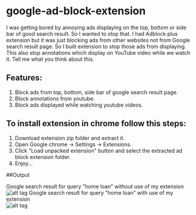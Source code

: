 # google-ad-block-extension

I was getting bored by annoying ads displaying on the top, bottom or side bar of good search result. So I wanted to stop that. I had Adblock plus extension but it was just blocking ads from other websites not from Google search result page. So I built extension to stop those ads from displaying. This also stop annotations which display on YouTube video while we watch it. Tell me what you think about this.

## Features:

1) Block ads from top, bottom, side bar of google search result page. <br />
2) Block annotations from youtube.<br />
3) Block ads displayed while watching youtube videos.<br />

## To install extension in chrome follow this steps:

1) Download extension zip folder and extract it.<br />
2) Open Google chrome -> Settings -> Extensions. <br />
3) Click "Load unpacked extension" button and select the extracted ad block extension folder. <br />
4)	Enjoy...

##Output

Google search result for query "home loan" without use of my extension <br/>
![alt tag](http://ppictians.tk/Projects/withoutext.jpg)
Google search result for query "home loan" with use of my extension <br/>
![alt tag](http://ppictians.tk/Projects/withext.jpg)